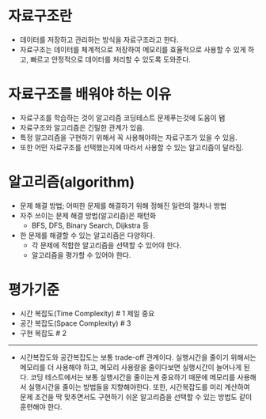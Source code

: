 # 자료구조란
- 데이터를 저장하고 관리하는 방식을 자료구조라고 한다.
- 자료구조는 데이터를 체계적으로 저장하여 메모리를 효율적으로 사용할 수 있게 하고, 빠르고 안정적으로 데이터를 처리할 수 있도록 도와준다.

# 자료구조를 배워야 하는 이유
- 자료구조를 학습하는 것이 알고리즘 코딩테스트 문제푸는것에 도움이 됌
- 자료구조와 알고리즘은 긴밀한 관계가 있음.
- 특정 알고리즘을 구현하기 위해서 꼭 사용해야하는 자료구조가 있을 수 있음.
- 또한 어떤 자료구조를 선택했는지에 따라서 사용할 수 있는 알고리즘이 달라짐.

# 알고리즘(algorithm)
- 문제 해결 방법; 어떠한 문제를 해결하기 위해 정해진 일련의 절차나 방법
- 자주 쓰이는 문제 해결 방법(알고리즘)은 패턴화
    - BFS, DFS, Binary Search, Dijkstra 등
- 한 문제를 해결할 수 있는 알고리즘은 다양하다.
    - 각 문제에 적합한 알고리즘을 선택할 수 있어야 한다.
    - 알고리즘을 평가할 수 있어야 한다.

# 평가기준
- 시간 복잡도(Time Complexity) # 1 제일 중요
- 공간 복잡도(Space Complexity) # 3
- 구현 복잡도 # 2

---
- 시간복잡도와 공간복잡도는 보통 trade-off 관계이다. 실행시간을 줄이기 위해서는 메모리를 더 사용해야 하고, 메모리 사용량을 줄이다보면 실행시간이 늘어나게 된다. 코딩 테스트에서는 보통 실행시간을 줄이는게 중요하기 때문에 메모리를 사용해서 실행시간을 줄이는 방법들을 지향해야한다.
또한, 시간복잡도를 미리 계산하여 문제 조건을 딱 맞추면서도 구현하기 쉬운 알고리즘을 선택할 수 있는 방법도 같이 훈련해야 한다.
